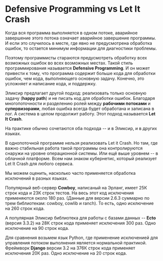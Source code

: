 # Defensive Programming vs Let It Crash

Когда вся программа выполняется в одном потоке, аварийное завершение этого потока означает аварийное завершение программы. И если это случилось в месте, где явно не предусмотрена обработка ошибок, то остается минимум информации для диагностики проблемы.

Поэтому программисты стараются предусмотреть обработку всех возможных ошибок во всех возможных местах. Такой стиль программирования называется **Defensive Programming**. И он может привести к тому, что программа содержит больше кода для обработки ошибок, чем кода, выполняющего основную задачу. Конечно, это усложняет и написание кода, и поддержку.

Эликсир предлагает другой подход: реализовать только основную задачу (**happy path**) и не писать код для обработки ошибок. Благодаря многопоточности и разделению ролей между **рабочими потоками** и **супервизорами**, любая ошибка всегда будет обработана и записана в лог. А система в целом продолжит работу. Этот подход называется **Let It Crash**.

На практике обычно сочетаются оба подхода -- и в Эликсир, и в других языках.

В однопоточной программе нельзя реализовать Let it Crash. Но там, где важно стабильная работа такой программы она контролируются снаружи на уровне операционной системы. Или ещё выше уровнем -- в облачной платформе. Всем нам знаком кубернетис, который реализует Let It Crash для любого сервиса.

Мы можем оценить, насколько часто применяется обработка исключений в разных языках.

Популярный веб-сервер **Cowboy**, написаный на Эрланг, имеет 25К строк кода и 23К строк тестов. На весь этот код исключения применяются около 180 раз. (Данные для версии 2.6.3 суммарно по трем библиотекам: cowboy, cowlib и ranch). То есть, одно исключение на 260 строк кода.

А популярная Эликсир библиотека для работы с базами данных -- **Ecto** (версия 3.3.2) на 28К строк кода применяет исключения 300 раз. Одно исключение на 90 строк кода.

Для сравнения возьмем язык Python, где применение исключенией для управления потоком выполнения является нормальной практикой. Фреймворк **Django** версии 3.2 на 376К строк кода применяет исключения 20К раз. Одно исключение на 20 строк кода.
